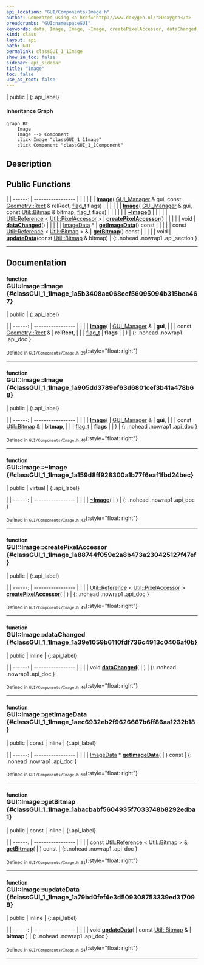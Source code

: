 ```yaml
---
api_location: "GUI/Components/Image.h"
author: Generated using <a href="http://www.doxygen.nl/">Doxygen</a>
breadcrumbs: "GUI:namespaceGUI"
keywords: data, Image, Image, ~Image, createPixelAccessor, dataChanged, getImageData, getBitmap, updateData, doDisplay
kind: class
layout: api
path: GUI
permalink: classGUI_1_1Image
show_in_toc: false
sidebar: api_sidebar
title: "Image"
toc: false
use_as_root: false
---
```


| public |
{:.api_label}

#### Inheritance Graph

```mermaid
graph BT
	Image
	Image --> Component
	click Image "classGUI_1_1Image"
	click Component "classGUI_1_1Component"
```

## Description





## Public Functions

|
| ------: | ----------------- |
|  | |
|  | **[Image](#classGUI_1_1Image_1a5b3408ac068ccf56095094b315bea467)**( [GUI_Manager](classGUI_1_1GUI%5F%5FManager) & gui, const [Geometry::Rect](namespaceGeometry#namespaceGeometry_1acedeea2f6bddd99f077df6f73901a875) & relRect,  [flag_t](classGUI_1_1Component#classGUI_1_1Component_1aa86a1fd78119640545900da0f8f620bd)  flags) |
|  | |
|  | **[Image](#classGUI_1_1Image_1a905dd3789ef63d6801cef3b41a478b68)**( [GUI_Manager](classGUI_1_1GUI%5F%5FManager) & gui, const [Util::Bitmap](classUtil_1_1Bitmap) & bitmap,  [flag_t](classGUI_1_1Component#classGUI_1_1Component_1aa86a1fd78119640545900da0f8f620bd)  flags) |
|  | |
|  | **[~Image](#classGUI_1_1Image_1a159d8ff928300a1b77f6eaf1fbd24bec)**() |
|  | |
| [Util::Reference](classUtil_1_1Reference) < [Util::PixelAccessor](classUtil_1_1PixelAccessor) > | **[createPixelAccessor](#classGUI_1_1Image_1a88744f059e2a8b473a230425127f47ef)**() |
|  | |
| void | **[dataChanged](#classGUI_1_1Image_1a39e1059b6110fdf736c4913c0406af0b)**() |
|  | |
| [ImageData](classGUI_1_1ImageData) * | **[getImageData](#classGUI_1_1Image_1aec6932eb2f9626667b6ff86aa1232b18)**() const |
|  | |
| const [Util::Reference](classUtil_1_1Reference) < [Util::Bitmap](classUtil_1_1Bitmap) > & | **[getBitmap](#classGUI_1_1Image_1abacbabf5604935f7033748b8292edba1)**() const |
|  | |
| void | **[updateData](#classGUI_1_1Image_1a79bd0fef4e3d509308753339ed317099)**(const [Util::Bitmap](classUtil_1_1Bitmap) & bitmap) |
{: .nohead .nowrap1 .api_section }


-------------------------------------------------------------------

## Documentation

### <small>function</small><br/> GUI::Image::Image {#classGUI_1_1Image_1a5b3408ac068ccf56095094b315bea467}

| public |
{:.api_label}

|
| ------: | ----------------- |
|  |
|  **[Image](#classGUI_1_1Image_1a5b3408ac068ccf56095094b315bea467)**( |  [GUI_Manager](classGUI_1_1GUI%5F%5FManager) & | **gui**, |
| | const [Geometry::Rect](namespaceGeometry#namespaceGeometry_1acedeea2f6bddd99f077df6f73901a875) & | **relRect**, |
| |  [flag_t](classGUI_1_1Component#classGUI_1_1Component_1aa86a1fd78119640545900da0f8f620bd)  | **flags** |
|   ) |
{: .nohead .nowrap1 .api_doc }





<sub>Defined in `GUI/Components/Image.h:39`</sub>{:style="float: right"}

-------------------------------------------------------------------

### <small>function</small><br/> GUI::Image::Image {#classGUI_1_1Image_1a905dd3789ef63d6801cef3b41a478b68}

| public |
{:.api_label}

|
| ------: | ----------------- |
|  |
|  **[Image](#classGUI_1_1Image_1a905dd3789ef63d6801cef3b41a478b68)**( |  [GUI_Manager](classGUI_1_1GUI%5F%5FManager) & | **gui**, |
| | const [Util::Bitmap](classUtil_1_1Bitmap) & | **bitmap**, |
| |  [flag_t](classGUI_1_1Component#classGUI_1_1Component_1aa86a1fd78119640545900da0f8f620bd)  | **flags** |
|   ) |
{: .nohead .nowrap1 .api_doc }





<sub>Defined in `GUI/Components/Image.h:40`</sub>{:style="float: right"}

-------------------------------------------------------------------

### <small>function</small><br/> GUI::Image::~Image {#classGUI_1_1Image_1a159d8ff928300a1b77f6eaf1fbd24bec}

| public | virtual |
{:.api_label}

|
| ------: | ----------------- |
|  |
|  **[~Image](#classGUI_1_1Image_1a159d8ff928300a1b77f6eaf1fbd24bec)**( |  ) |
{: .nohead .nowrap1 .api_doc }





<sub>Defined in `GUI/Components/Image.h:42`</sub>{:style="float: right"}

-------------------------------------------------------------------

### <small>function</small><br/> GUI::Image::createPixelAccessor {#classGUI_1_1Image_1a88744f059e2a8b473a230425127f47ef}

| public |
{:.api_label}

|
| ------: | ----------------- |
|  |
| [Util::Reference](classUtil_1_1Reference) < [Util::PixelAccessor](classUtil_1_1PixelAccessor) > **[createPixelAccessor](#classGUI_1_1Image_1a88744f059e2a8b473a230425127f47ef)**( |  ) |
{: .nohead .nowrap1 .api_doc }





<sub>Defined in `GUI/Components/Image.h:45`</sub>{:style="float: right"}

-------------------------------------------------------------------

### <small>function</small><br/> GUI::Image::dataChanged {#classGUI_1_1Image_1a39e1059b6110fdf736c4913c0406af0b}

| public | inline |
{:.api_label}

|
| ------: | ----------------- |
|  |
| void **[dataChanged](#classGUI_1_1Image_1a39e1059b6110fdf736c4913c0406af0b)**( |  ) |
{: .nohead .nowrap1 .api_doc }





<sub>Defined in `GUI/Components/Image.h:46`</sub>{:style="float: right"}

-------------------------------------------------------------------

### <small>function</small><br/> GUI::Image::getImageData {#classGUI_1_1Image_1aec6932eb2f9626667b6ff86aa1232b18}

| public | const | inline |
{:.api_label}

|
| ------: | ----------------- |
|  |
| [ImageData](classGUI_1_1ImageData) * **[getImageData](#classGUI_1_1Image_1aec6932eb2f9626667b6ff86aa1232b18)**( |  ) const |
{: .nohead .nowrap1 .api_doc }





<sub>Defined in `GUI/Components/Image.h:50`</sub>{:style="float: right"}

-------------------------------------------------------------------

### <small>function</small><br/> GUI::Image::getBitmap {#classGUI_1_1Image_1abacbabf5604935f7033748b8292edba1}

| public | const | inline |
{:.api_label}

|
| ------: | ----------------- |
|  |
| const [Util::Reference](classUtil_1_1Reference) < [Util::Bitmap](classUtil_1_1Bitmap) > & **[getBitmap](#classGUI_1_1Image_1abacbabf5604935f7033748b8292edba1)**( |  ) const |
{: .nohead .nowrap1 .api_doc }





<sub>Defined in `GUI/Components/Image.h:51`</sub>{:style="float: right"}

-------------------------------------------------------------------

### <small>function</small><br/> GUI::Image::updateData {#classGUI_1_1Image_1a79bd0fef4e3d509308753339ed317099}

| public | inline |
{:.api_label}

|
| ------: | ----------------- |
|  |
| void **[updateData](#classGUI_1_1Image_1a79bd0fef4e3d509308753339ed317099)**( | const [Util::Bitmap](classUtil_1_1Bitmap) & | **bitmap** ) |
{: .nohead .nowrap1 .api_doc }





<sub>Defined in `GUI/Components/Image.h:54`</sub>{:style="float: right"}

-------------------------------------------------------------------


